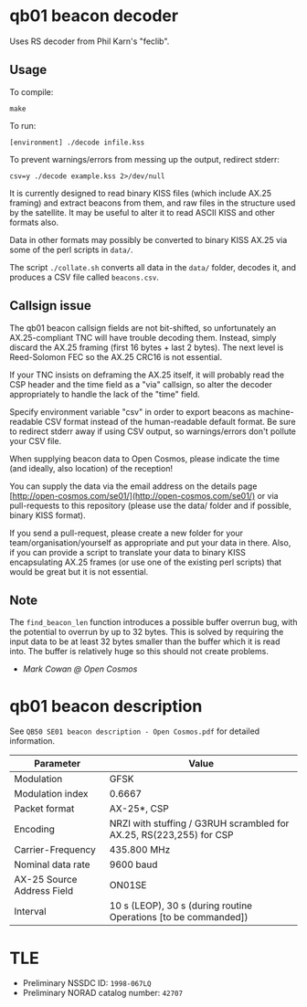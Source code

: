 # qb01 beacon decoder

Uses RS decoder from Phil Karn's "feclib".

## Usage

To compile:

	make

To run:

	[environment] ./decode infile.kss

To prevent warnings/errors from messing up the output, redirect stderr:

	csv=y ./decode example.kss 2>/dev/null

It is currently designed to read binary KISS files (which include AX.25 framing) and extract beacons from them, and raw files in the structure used by the satellite.
It may be useful to alter it to read ASCII KISS and other formats also.

Data in other formats may possibly be converted to binary KISS AX.25 via some of the perl scripts in `data/`.

The script `./collate.sh` converts all data in the `data/` folder, decodes it, and produces a CSV file called `beacons.csv`.

## Callsign issue

The qb01 beacon callsign fields are not bit-shifted, so unfortunately an AX.25-compliant TNC will have trouble decoding them.
Instead, simply discard the AX.25 framing (first 16 bytes + last 2 bytes).
The next level is Reed-Solomon FEC so the AX.25 CRC16 is not essential.

If your TNC insists on deframing the AX.25 itself, it will probably read the CSP header and the time field as a "via" callsign, so alter the decoder appropriately to handle the lack of the "time" field.

Specify environment variable "csv" in order to export beacons as machine-readable CSV format instead of the human-readable default format.
	Be sure to redirect stderr away if using CSV output, so warnings/errors don't pollute your CSV file.

When supplying beacon data to Open Cosmos, please indicate the time (and ideally, also location) of the reception!

You can supply the data via the email address on the details page [http://open-cosmos.com/se01/](http://open-cosmos.com/se01/) or via pull-requests to this repository (please use the data/ folder and if possible, binary KISS format).

If you send a pull-request, please create a new folder for your team/organisation/yourself as appropriate and put your data in there.
Also, if you can provide a script to translate your data to binary KISS encapsulating AX.25 frames (or use one of the existing perl scripts) that would be great but it is not essential.

## Note

The `find_beacon_len` function introduces a possible buffer overrun bug, with the potential to overrun by up to 32 bytes.  This is solved by requiring the input data to be at least 32 bytes smaller than the buffer which it is read into.  The buffer is relatively huge so this should not create problems.

 - _Mark Cowan @ Open Cosmos_

# qb01 beacon description

See `QB50 SE01 beacon description - Open Cosmos.pdf` for detailed information.

| Parameter                  | Value                                                               |
|----------------------------|---------------------------------------------------------------------|
| Modulation                 | GFSK                                                                |
| Modulation index           | 0.6667                                                              |
| Packet format              | AX-25*, CSP                                                         |
| Encoding                   | NRZI with stuffing / G3RUH scrambled for AX.25, RS(223,255) for CSP |
| Carrier-Frequency          | 435.800 MHz                                                         |
| Nominal data rate          | 9600 baud                                                           |
| AX-25 Source Address Field | ON01SE                                                              |
| Interval                   | 10 s (LEOP), 30 s (during routine Operations [to be commanded])     |

# TLE

* Preliminary NSSDC ID: `1998-067LQ`
* Preliminary NORAD catalog number: `42707`
